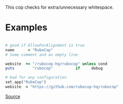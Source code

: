 
This cop checks for extra/unnecessary whitespace.

# Examples

```ruby

# good if AllowForAlignment is true
name      = "RuboCop"
# Some comment and an empty line

website  += "/rubocop-hq/rubocop" unless cond
puts        "rubocop"          if     debug

# bad for any configuration
set_app("RuboCop")
website  = "https://github.com/rubocop-hq/rubocop"
```

[Source](http://www.rubydoc.info/gems/rubocop/RuboCop/Cop/Layout/ExtraSpacing)